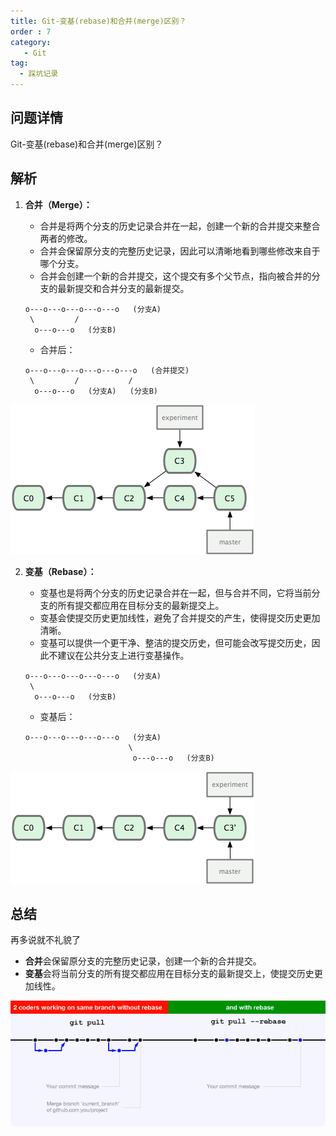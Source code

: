 ```yaml
---
title: Git-变基(rebase)和合并(merge)区别？
order : 7
category:
   - Git
tag:
  - 踩坑记录
---
```


## 问题详情

<ChatMessage avatar="../../assets/emoji/bqb01.png" :avatarWidth="40">
Git-变基(rebase)和合并(merge)区别？
</ChatMessage>

## 解析

1. **合并（Merge）：**
    - 合并是将两个分支的历史记录合并在一起，创建一个新的合并提交来整合两者的修改。
    - 合并会保留原分支的完整历史记录，因此可以清晰地看到哪些修改来自于哪个分支。
    - 合并会创建一个新的合并提交，这个提交有多个父节点，指向被合并的分支的最新提交和合并分支的最新提交。

   ```
   o---o---o---o---o---o   (分支A)
    \         /
     o---o---o   (分支B)
   ```
    - 合并后：
   ```
   o---o---o---o---o---o---o   (合并提交)
    \         /           /
     o---o---o   (分支A)   (分支B)
   ```
![](assets%2Fmerge.png)

2. **变基（Rebase）：**
    - 变基也是将两个分支的历史记录合并在一起，但与合并不同，它将当前分支的所有提交都应用在目标分支的最新提交上。
    - 变基会使提交历史更加线性，避免了合并提交的产生，使得提交历史更加清晰。
    - 变基可以提供一个更干净、整洁的提交历史，但可能会改写提交历史，因此不建议在公共分支上进行变基操作。

   ```
   o---o---o---o---o---o   (分支A)
    \
     o---o---o   (分支B)
   ```
    - 变基后：
   ```
   o---o---o---o---o---o   (分支A)
                          \
                           o---o---o   (分支B)
   ```
![](assets%2Frebase.png)

## 总结

<ChatMessage avatar="../../assets/emoji/bqb (2).png" :avatarWidth="40">
再多说就不礼貌了
</ChatMessage>

- **合并**会保留原分支的完整历史记录，创建一个新的合并提交。
- **变基**会将当前分支的所有提交都应用在目标分支的最新提交上，使提交历史更加线性。

![](assets%2Fqub.png)